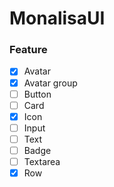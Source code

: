 # MonalisaUI


### Feature

- [x] Avatar
- [x] Avatar group
- [ ] Button
- [ ] Card
- [x] Icon
- [ ] Input
- [ ] Text
- [ ] Badge
- [ ] Textarea
- [x] Row